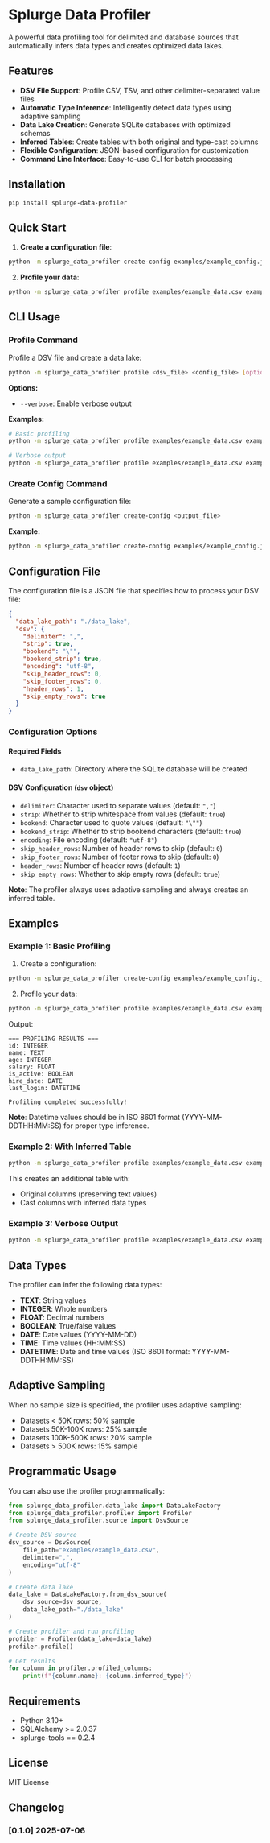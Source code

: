 # Splurge Data Profiler

A powerful data profiling tool for delimited and database sources that automatically infers data types and creates optimized data lakes.

## Features

- **DSV File Support**: Profile CSV, TSV, and other delimiter-separated value files
- **Automatic Type Inference**: Intelligently detect data types using adaptive sampling
- **Data Lake Creation**: Generate SQLite databases with optimized schemas
- **Inferred Tables**: Create tables with both original and type-cast columns
- **Flexible Configuration**: JSON-based configuration for customization
- **Command Line Interface**: Easy-to-use CLI for batch processing

## Installation

```bash
pip install splurge-data-profiler
```

## Quick Start

1. **Create a configuration file**:
```bash
python -m splurge_data_profiler create-config examples/example_config.json
```

2. **Profile your data**:
```bash
python -m splurge_data_profiler profile examples/example_data.csv examples/example_config.json
```

## CLI Usage

### Profile Command

Profile a DSV file and create a data lake:

```bash
python -m splurge_data_profiler profile <dsv_file> <config_file> [options]
```

**Options:**
- `--verbose`: Enable verbose output

**Examples:**
```bash
# Basic profiling
python -m splurge_data_profiler profile examples/example_data.csv examples/example_config.json

# Verbose output
python -m splurge_data_profiler profile examples/example_data.csv examples/example_config.json --verbose
```

### Create Config Command

Generate a sample configuration file:

```bash
python -m splurge_data_profiler create-config <output_file>
```

**Example:**
```bash
python -m splurge_data_profiler create-config examples/example_config.json
```

## Configuration File

The configuration file is a JSON file that specifies how to process your DSV file:

```json
{
  "data_lake_path": "./data_lake",
  "dsv": {
    "delimiter": ",",
    "strip": true,
    "bookend": "\"",
    "bookend_strip": true,
    "encoding": "utf-8",
    "skip_header_rows": 0,
    "skip_footer_rows": 0,
    "header_rows": 1,
    "skip_empty_rows": true
  }
}
```

### Configuration Options

#### Required Fields
- `data_lake_path`: Directory where the SQLite database will be created

#### DSV Configuration (`dsv` object)
- `delimiter`: Character used to separate values (default: `","`)
- `strip`: Whether to strip whitespace from values (default: `true`)
- `bookend`: Character used to quote values (default: `"\""`)
- `bookend_strip`: Whether to strip bookend characters (default: `true`)
- `encoding`: File encoding (default: `"utf-8"`)
- `skip_header_rows`: Number of header rows to skip (default: `0`)
- `skip_footer_rows`: Number of footer rows to skip (default: `0`)
- `header_rows`: Number of header rows (default: `1`)
- `skip_empty_rows`: Whether to skip empty rows (default: `true`)

**Note**: The profiler always uses adaptive sampling and always creates an inferred table.

## Examples

### Example 1: Basic Profiling

1. Create a configuration:
```bash
python -m splurge_data_profiler create-config examples/example_config.json
```

2. Profile your data:
```bash
python -m splurge_data_profiler profile examples/example_data.csv examples/example_config.json
```

Output:
```
=== PROFILING RESULTS ===
id: INTEGER
name: TEXT
age: INTEGER
salary: FLOAT
is_active: BOOLEAN
hire_date: DATE
last_login: DATETIME

Profiling completed successfully!
```

**Note**: Datetime values should be in ISO 8601 format (YYYY-MM-DDTHH:MM:SS) for proper type inference.

### Example 2: With Inferred Table

```bash
python -m splurge_data_profiler profile examples/example_data.csv examples/example_config.json
```

This creates an additional table with:
- Original columns (preserving text values)
- Cast columns with inferred data types

### Example 3: Verbose Output

```bash
python -m splurge_data_profiler profile examples/example_data.csv examples/example_config.json --verbose
```

## Data Types

The profiler can infer the following data types:

- **TEXT**: String values
- **INTEGER**: Whole numbers
- **FLOAT**: Decimal numbers
- **BOOLEAN**: True/false values
- **DATE**: Date values (YYYY-MM-DD)
- **TIME**: Time values (HH:MM:SS)
- **DATETIME**: Date and time values (ISO 8601 format: YYYY-MM-DDTHH:MM:SS)

## Adaptive Sampling

When no sample size is specified, the profiler uses adaptive sampling:

- Datasets < 50K rows: 50% sample
- Datasets 50K-100K rows: 25% sample
- Datasets 100K-500K rows: 20% sample
- Datasets > 500K rows: 15% sample

## Programmatic Usage

You can also use the profiler programmatically:

```python
from splurge_data_profiler.data_lake import DataLakeFactory
from splurge_data_profiler.profiler import Profiler
from splurge_data_profiler.source import DsvSource

# Create DSV source
dsv_source = DsvSource(
    file_path="examples/example_data.csv",
    delimiter=",",
    encoding="utf-8"
)

# Create data lake
data_lake = DataLakeFactory.from_dsv_source(
    dsv_source=dsv_source,
    data_lake_path="./data_lake"
)

# Create profiler and run profiling
profiler = Profiler(data_lake=data_lake)
profiler.profile()

# Get results
for column in profiler.profiled_columns:
    print(f"{column.name}: {column.inferred_type}")
```

## Requirements

- Python 3.10+
- SQLAlchemy >= 2.0.37
- splurge-tools == 0.2.4

## License

MIT License


## Changelog

### [0.1.0] 2025-07-06
